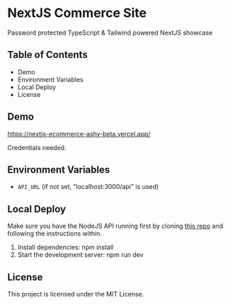 # NextJS Commerce Site

Password protected TypeScript & Tailwind powered NextJS showcase

## Table of Contents

- Demo
- Environment Variables
- Local Deploy
- License

## Demo

https://nextjs-ecommerce-ashy-beta.vercel.app/

Credentials needed.

## Environment Variables

- `API_URL` (if not set, "localhost:3000/api" is used)

## Local Deploy

Make sure you have the NodeJS API running first by cloning [this repo](https://github.com/Tonaldo90/nextjs-ecommerce-api) and following the instructions within.

1. Install dependencies:
   npm install
2. Start the development server:
   npm run dev

## License

This project is licensed under the MIT License.
